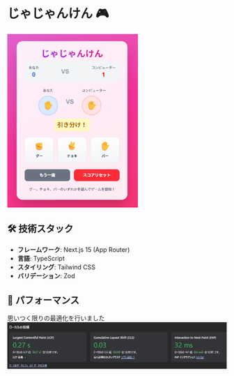 # じゃじゃんけん 🎮
<img src="./assets/demo/image.png" alt="アプリイメージ" width="300" />

## 🛠️ 技術スタック

- **フレームワーク**: Next.js 15 (App Router)
- **言語**: TypeScript
- **スタイリング**: Tailwind CSS
- **バリデーション**: Zod

## 🚀 パフォーマンス
思いつく限りの最適化を行いました<br>
<img src="./assets/demo/performance.png" alt="パフォーマンス" width="900" />
